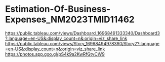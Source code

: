 # Estimation-Of-Business-Expenses_NM2023TMID11462
https://public.tableau.com/views/Dashboard_16968491333340/Dashboard3?:language=en-US&:display_count=n&:origin=viz_share_link
https://public.tableau.com/views/Story_16968494978390/Story2?:language=en-US&:display_count=n&:origin=viz_share_link
https://photos.app.goo.gl/pS4k9a2KwRfGtvCW9
